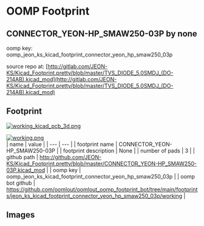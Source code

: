 # OOMP Footprint  
## CONNECTOR_YEON-HP_SMAW250-03P  by none  
  
oomp key: oomp_jeon_ks_kicad_footprint_connector_yeon_hp_smaw250_03p  
  
source repo at: [http://gitlab.com/JEON-KS/Kicad_Footprint.pretty/blob/master/TVS_DIODE_5.0SMDJ_(DO-214AB).kicad_mod](http://gitlab.com/JEON-KS/Kicad_Footprint.pretty/blob/master/TVS_DIODE_5.0SMDJ_(DO-214AB).kicad_mod)  
## Footprint  
  
[![working_kicad_pcb_3d.png](working_kicad_pcb_3d_600.png)](working_kicad_pcb_3d.png)  
  
[![working.png](working_600.png)](working.png)  
| name | value | 
| --- | --- | 
| footprint name | CONNECTOR_YEON-HP_SMAW250-03P | 
| footprint description | None | 
| number of pads | 3 | 
| github path | http://github.com/JEON-KS/Kicad_Footprint.pretty/blob/master/CONNECTOR_YEON-HP_SMAW250-03P.kicad_mod | 
| oomp key | oomp_jeon_ks_kicad_footprint_connector_yeon_hp_smaw250_03p | 
| oomp bot github | https://github.com/oomlout/oomlout_oomp_footprint_bot/tree/main/footprints/jeon_ks_kicad_footprint_connector_yeon_hp_smaw250_03p/working | 
## Images  
